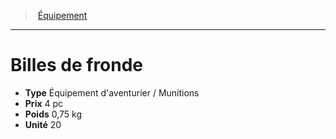 ﻿---
!EquipmentItem
Type: Équipement d'aventurier / Munitions
Price: 4 pc
Weight: 0,75 kg
Unity: 20
Id: equipment_hd.md#billes-de-fronde
ParentLink: equipment_hd.md#Équipement
Name: Billes de fronde
ParentName: Équipement
NameLevel: 1
Attributes: {}
---
> [Équipement](hd_equipment.md)

---

# Billes de fronde

- **Type** Équipement d'aventurier / Munitions
- **Prix** 4 pc
- **Poids** 0,75 kg
- **Unité** 20

